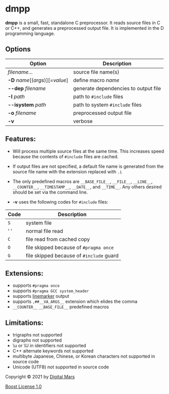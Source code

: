 # dmpp

**dmpp** is a small, fast, standalone C preprocessor. It reads source files in C or C++, and
generates a preprocessed output file. It is implemented in the D programming language.


## Options

Option                            | Description
------                            | -----------
*filename*...                     | source file name(s)
**-D** *name*[(*args*)][=*value*] | define macro *name*
**--dep** *filename*              | generate dependencies to output file
**-I** *path*                     | path to `#include` files
**--isystem** *path*              | path to system `#include` files
**-o** *filename*                 | preprocessed output file
**-v**                            | verbose


## Features:

* Will process multiple source files at the same time. This increases speed
because the contents of `#include` files are cached.

* If output files are not specified, a default file name is generated
from the source file name with the extension replaced with `.i`

* The only predefined macros are `__BASE_FILE__`, `__FILE__`, `__LINE__`, `__COUNTER__`,
`__TIMESTAMP__`, `__DATE__`, and `__TIME__`. Any others desired should be
set via the command line.

* **-v** uses the following codes for `#include` files:

Code | Description
---- | -----------
`S`  | system file
' '  | normal file read
`C`  | file read from cached copy
`O`  | file skipped because of `#pragma once`
`G`  | file skipped because of `#include` guard


## Extensions:

* supports `#pragma once`
* supports `#pragma GCC system_header`
* supports [linemarker](http://gcc.gnu.org/onlinedocs/cpp/Preprocessor-Output.html) output
* supports `,##__VA_ARGS__` extension which elides the comma
* `__COUNTER__` `__BASE_FILE__` predefined macros

## Limitations:

* trigraphs not supported
* digraphs not supported
* \u or \U in identifiers not supported
* C++ alternate keywords not supported
* multibyte Japanese, Chinese, or Korean characters not supported in source code
* Unicode (UTF8) not supported in source code

Copyright © 2021 by [Digital Mars](http://www.digitalmars.com)

[Boost License 1.0](http://boost.org/LICENSE_1_0.txt)

